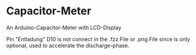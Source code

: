 # Capacitor-Meter
An Arduino-Capacitor-Meter with LCD-Display

Pin "Entladung" D10 
is not connect in the .fzz File or .png File
since is only optional, used to accelerate the discharge-phase.   
